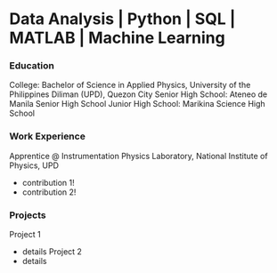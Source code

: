 # Data Analysis | Python | SQL | MATLAB | Machine Learning


### Education
College: Bachelor of Science in Applied Physics, University of the Philippines Diliman (UPD), Quezon City
Senior High School: Ateneo de Manila Senior High School
Junior High School: Marikina Science High School

### Work Experience
Apprentice @ Instrumentation Physics Laboratory, National Institute of Physics, UPD
- contribution 1!
- contribution 2!


### Projects
Project 1
- details
Project 2
- details
